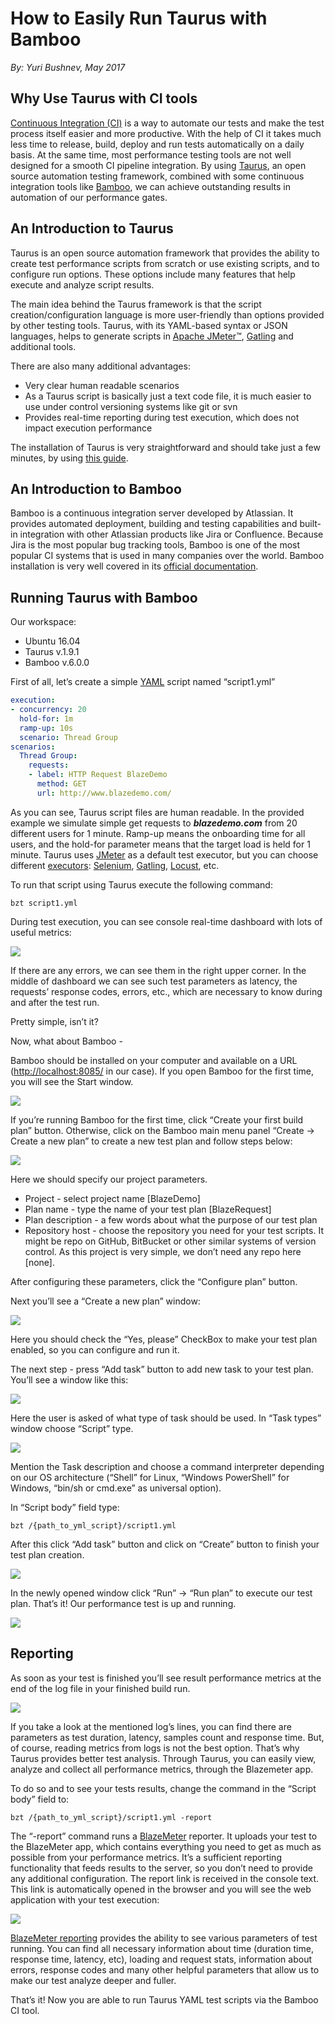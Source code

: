 # How to Easily Run Taurus with Bamboo

_By: Yuri Bushnev, May 2017_

## Why Use Taurus with CI tools

[Continuous Integration (CI\)](https://www.blazemeter.com/blog/how-include-load-testing-your-continuous-integration-environment-0?utm_source=taurus&&utm_medium=KB&utm_campaign=taurus-bamboo) is a way to automate our tests and make the test process itself easier and more productive. With the help of CI it takes much less time to release, build, deploy and run tests automatically on a daily basis. At the same time, most performance testing tools are not well designed for a smooth CI pipeline integration. By using [Taurus](/?utm_source=taurus&&utm_medium=KB&utm_campaign=taurus-bamboo), an open source automation testing framework, combined with some continuous integration tools like [Bamboo](https://www.atlassian.com/software/bamboo), we can achieve outstanding results in automation of our performance gates. 

## An Introduction to Taurus

Taurus is an open source automation framework that provides the ability to create test performance scripts from scratch or use existing scripts, and to configure run options. These options include many features that help execute and analyze script results.

The main idea behind the Taurus framework is that the script creation/configuration language is more user-friendly than options provided by other testing tools. Taurus, with its YAML-based syntax or JSON languages, helps to generate scripts in [Apache JMeter™](http://jmeter.apache.org/), [Gatling](http://gatling.io/) and additional tools.

There are also many additional advantages: 
- Very clear human readable scenarios 
- As a Taurus script is basically just a text code file, it is much easier to use under control versioning systems like git or svn
- Provides real-time reporting during test execution, which does not impact execution performance

The installation of Taurus is very straightforward and should take just a few minutes, by using [this guide](/install/Installation/?utm_source=taurus&&utm_medium=KB&utm_campaign=taurus-bamboo). 

## An Introduction to Bamboo

Bamboo is a continuous integration server developed by Atlassian. It provides automated deployment, building and testing capabilities and built-in integration with other Atlassian products like Jira or Confluence. Because Jira is the most popular bug tracking tools, Bamboo is one of the most popular CI systems that is used in many companies over the world. Bamboo installation is very well covered in its [official documentation](https://confluence.atlassian.com/bamboo/installing-bamboo-on-linux-289276792.html).

## Running Taurus with Bamboo

Our workspace:
- Ubuntu 16.04
- Taurus v.1.9.1 
- Bamboo v.6.0.0

First of all, let’s create a simple [YAML](/docs/YAMLTutorial/?utm_source=taurus&&utm_medium=KB&utm_campaign=taurus-bamboo) script named “script1.yml”

```yaml
execution:
- concurrency: 20
  hold-for: 1m
  ramp-up: 10s
  scenario: Thread Group
scenarios:
  Thread Group:
    requests:
    - label: HTTP Request BlazeDemo
      method: GET
      url: http://www.blazedemo.com/
```

As you can see, Taurus script files are human readable. In the provided example we simulate simple get requests to _**blazedemo.com**_ from 20 different users for 1 minute. Ramp-up means the onboarding time for all users, and the hold-for parameter means that the target load is held for 1 minute. Taurus uses [JMeter](http://www.blazemeter.com/jmeter-load-testing?utm_source=taurus&&utm_medium=KB&utm_campaign=taurus-bamboo) as a default test executor, but you can choose different [executors](/docs/ExecutionSettings/?utm_source=taurus&&utm_medium=KB&utm_campaign=taurus-bamboo): [Selenium](/docs/Selenium/?utm_source=taurus&&utm_medium=KB&utm_campaign=taurus-bamboo), [Gatling](/docs/Gatling/?utm_source=taurus&&utm_medium=KB&utm_campaign=taurus-bamboo), [Locust](/docs/Locust/?utm_source=taurus&&utm_medium=KB&utm_campaign=taurus-bamboo), etc.

To run that script using Taurus execute the following command:

```
bzt script1.yml
```

During test execution, you can see console real-time dashboard with lots of useful metrics:

![](bamboo1.png)

If there are any errors, we can see them in the right upper corner. In the middle of dashboard we can see such test parameters as latency, the requests’ response codes, errors, etc., which are necessary to know during and after the test run.

Pretty simple, isn’t it?

Now, what about Bamboo -

Bamboo should be installed on your computer and available on a URL ([http://localhost:8085/](http://localhost:8085/) in our case). If you open Bamboo for the first time, you will see the Start window.

![](bamboo2.png)

If you’re running Bamboo for the first time, click “Create your first build plan” button. Otherwise, click on the Bamboo main menu panel  “Create -> Create a new plan” to create a new test plan and follow steps below:

![](bamboo3.png)

Here we should specify our project parameters.

- Project - select project name [BlazeDemo]
- Plan name - type the name of your test plan [BlazeRequest]
- Plan description - a few words about what the purpose of our test plan
- Repository host - choose the repository you need for your test scripts. It might be repo on GitHub, BitBucket or other similar systems of version control. As this project is very simple, we don’t need any repo here [none]. 

After configuring these parameters, click the “Configure plan” button.

Next you’ll see a “Create a new plan” window:

![](bamboo4.png)

Here you should check the “Yes, please” CheckBox to make your test plan enabled, so you can configure and run it.

The next step - press “Add task” button to add new task to your test plan. You’ll see a window like this:

![](bamboo5.png)

Here the user is asked of what type of task should be used. In “Task types” window choose “Script” type.

![](bamboo6.png)

Mention the Task description and choose a command interpreter depending on our OS architecture (“Shell” for Linux, “Windows PowerShell” for Windows, “bin/sh or cmd.exe” as universal option).

In “Script body” field type:

```
bzt /{path_to_yml_script}/script1.yml
```
  
After this click “Add task” button and click on “Create” button to finish your test plan creation. 

![](bamboo7.png)

In the newly opened window click “Run” -> “Run plan” to execute our test plan. That’s it! Our performance test is up and running.

![](bamboo8.png)

## Reporting 

As soon as your test is finished you’ll see result performance metrics at the end of the log file in your finished build run.

![](bamboo9.png)

If you take a look at the mentioned log’s lines, you can find there are parameters as test duration, latency, samples count and response time. But, of course, reading metrics from logs is not the best option. That’s why Taurus provides better test analysis. Through Taurus, you can easily view, analyze and collect all performance metrics, through the Blazemeter app.

To do so and to see your tests results, change the command in the “Script body” field to:
```
bzt /{path_to_yml_script}/script1.yml -report
```

The “-report” command runs a [BlazeMeter](http://a.blazemeter.com/?utm_source=taurus&&utm_medium=KB&utm_campaign=taurus-bamboo) reporter. It uploads your test to the BlazeMeter app, which contains everything you need to get as much as possible from your performance metrics. It’s a sufficient reporting functionality that feeds results to the server, so you don’t need to provide any additional configuration. The report link is received in the console text. This link is automatically opened in the browser and you will see the web application with your test execution:

![](bamboo10.png)

[BlazeMeter reporting](https://www.blazemeter.com/blog/understanding-your-reports-part-4-how-read-your-load-testing-reports-blazemeter?utm_source=taurus&&utm_medium=KB&utm_campaign=taurus-bamboo) provides the ability to see various parameters of test running. You can find all necessary information about time (duration time, response time, latency, etc), loading and request stats, information about errors, response codes and many other helpful parameters that allow us to make our test analyze deeper and fuller.

That’s it! Now you are able to run Taurus YAML test scripts via the Bamboo CI tool.
